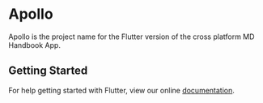 # Apollo

Apollo is the project name for the Flutter version of the cross platform MD Handbook App.


## Getting Started

For help getting started with Flutter, view our online
[documentation](https://flutter.io/).
